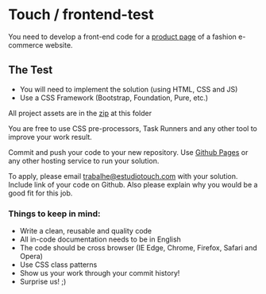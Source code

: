 # Touch / frontend-test
You need to develop a front-end code for a [product page](https://invis.io/3FDP5OKAP) of a fashion e-commerce website.

## The Test
 - You will need to implement the solution (using HTML, CSS and JS)
 - Use a CSS Framework (Bootstrap, Foundation, Pure, etc.)
 
All project assets are in the [zip](https://github.com/estudiotouch/frontend-test/blob/master/frontend-test.zip) at this folder
 
You are free to use CSS pre-processors, Task Runners and any other tool to improve your work result.
 
Commit and push your code to your new repository. Use [Github Pages](https://help.github.com/articles/what-is-github-pages/) or any other hosting service to run your solution.

To apply, please email [trabalhe@estudiotouch.com](mailto:trabalhe@estudiotouch.com) with your solution. Include link of your code on Github. Also please explain why you would be a good fit for this job.

### Things to keep in mind:
 - Write a clean, reusable and quality code
 - All in-code documentation needs to be in English
 - The code should be cross browser (IE Edge, Chrome, Firefox, Safari and Opera)
 - Use CSS class patterns
 - Show us your work through your commit history!
 - Surprise us! ;)
